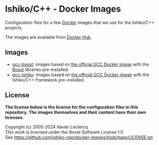 # Ishiko/C++ - Docker Images

Configuration files for a few [Docker](https://www.docker.com/) images that
we use for the Ishiko/C++ projects.

The images are available from [Docker Hub](https://hub.docker.com/u/ishikocpp).

## Images

- [gcc-boost](https://github.com/Ishiko-Cpp/DockerImages/tree/master/gcc-boost):
  images based on [the official GCC Docker image](https://hub.docker.com/_/gcc)
  with the [Boost](https://www.boost.org/) libraries pre-installed.
- [gcc-ishiko](https://github.com/Ishiko-Cpp/DockerImages/tree/master/gcc-ishiko):
  images based on [the official GCC Docker image](https://hub.docker.com/_/gcc)
  with the Ishiko/C++ framework pre-installed.

## License

**The license below is the license for the configuration files in this repository.
The images themselves and their content have their own licenses.**

Copyright (c) 2005-2024 Xavier Leclercq\
This work is licensed under the Boost Software License 1.0\
See https://github.com/ishiko-cpp/docker-images/blob/main/LICENSE.txt
